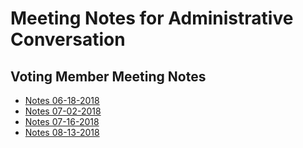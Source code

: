 # Meeting Notes for Administrative Conversation

## Voting Member Meeting Notes

 * [Notes 06-18-2018](biweekly/notes-06-18-2018.md)
 * [Notes 07-02-2018](biweekly/notes-07-02-2018.md)
 * [Notes 07-16-2018](biweekly/notes-07-16-2018.md)
 * [Notes 08-13-2018](biweekly/notes-08-13-2018.md)
